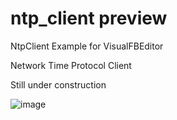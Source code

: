# ntp_client preview
NtpClient Example for VisualFBEditor

Network Time Protocol Client

Still under construction

![image](https://github.com/chunmingwang/ntp/assets/35757455/99efa0c7-5063-4794-8c12-d17eede72b6c)

